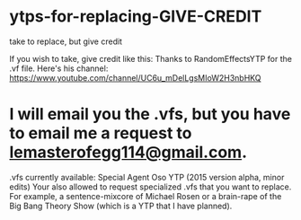 # ytps-for-replacing-GIVE-CREDIT
take to replace, but give credit

If you wish to take, give credit like this: Thanks to RandomEffectsYTP for the .vf file. Here's his channel: https://www.youtube.com/channel/UC6u_mDelLgsMIoW2H3nbHKQ

# I will email you the .vfs, but you have to email me a request to lemasterofegg114@gmail.com.

.vfs currently available: Special Agent Oso YTP (2015 version alpha, minor edits)
Your also allowed to request specialized .vfs that you want to replace. For example, a sentence-mixcore of Michael Rosen
or a brain-rape of the Big Bang Theory Show (which is a YTP that I have planned).
